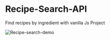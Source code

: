 # Recipe-Search-API
Find recipes by ingredient with vanilla Js Project 

![Recipe-search-demo](https://user-images.githubusercontent.com/100304655/182687602-fd9dacdc-3d49-43b0-897f-086bd641e8ba.png)
